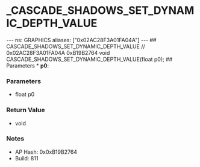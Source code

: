 # _CASCADE_SHADOWS_SET_DYNAMIC_DEPTH_VALUE

--- ns: GRAPHICS aliases: ["0x02AC28F3A01FA04A"] --- ## CASCADE_SHADOWS_SET_DYNAMIC_DEPTH_VALUE  // 0x02AC28F3A01FA04A 0xB19B2764 void CASCADE_SHADOWS_SET_DYNAMIC_DEPTH_VALUE(float p0);  ## Parameters * **p0**:

### Parameters
* float p0

### Return Value
* void

### Notes
* AP Hash: 0x0xB19B2764
* Build: 811

